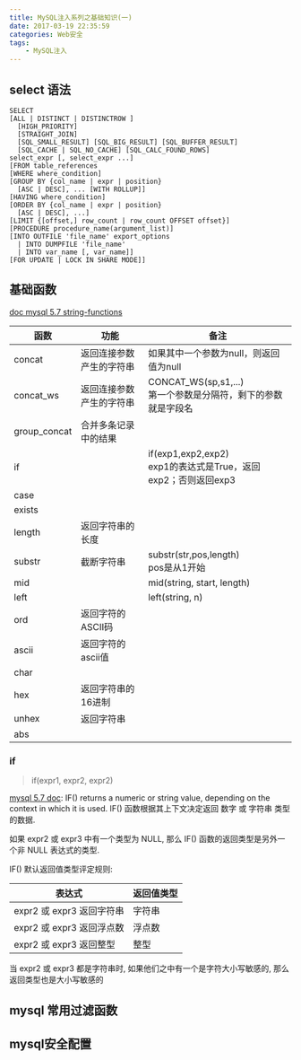 ```yaml
---
title: MySQL注入系列之基础知识(一)
date: 2017-03-19 22:35:59
categories: Web安全
tags:
    - MySQL注入
---
```



## select 语法

```
SELECT
[ALL | DISTINCT | DISTINCTROW ]
  [HIGH_PRIORITY]
  [STRAIGHT_JOIN]
  [SQL_SMALL_RESULT] [SQL_BIG_RESULT] [SQL_BUFFER_RESULT]
  [SQL_CACHE | SQL_NO_CACHE] [SQL_CALC_FOUND_ROWS]
select_expr [, select_expr ...]
[FROM table_references
[WHERE where_condition]
[GROUP BY {col_name | expr | position}
  [ASC | DESC], ... [WITH ROLLUP]]
[HAVING where_condition]
[ORDER BY {col_name | expr | position}
  [ASC | DESC], ...]
[LIMIT {[offset,] row_count | row_count OFFSET offset}]
[PROCEDURE procedure_name(argument_list)]
[INTO OUTFILE 'file_name' export_options
  | INTO DUMPFILE 'file_name'
  | INTO var_name [, var_name]]
[FOR UPDATE | LOCK IN SHARE MODE]]
```

<!-- more -->

## 基础函数

[doc mysql 5.7 string-functions](https://dev.mysql.com/doc/refman/5.7/en/string-functions.html)

| 函数 | 功能 | 备注 |
| ---- | ---  | ---- |
| concat | 返回连接参数产生的字符串 | 如果其中一个参数为null，则返回值为null |
| concat_ws | 返回连接参数产生的字符串 |CONCAT_WS(sp,s1,...)<br/> 第一个参数是分隔符，剩下的参数就是字段名 |
| group_concat | 合并多条记录中的结果 |  |
| if | |  if(exp1,exp2,exp2)<br/> exp1的表达式是True，返回exp2；否则返回exp3 |
| case | | |
| exists | | |
| length | 返回字符串的长度 |  |
| substr | 截断字符串  | substr(str,pos,length)<br/> pos是从1开始 |
| mid |  | mid(string, start, length) |
| left  | | left(string, n) |
| ord | 返回字符的ASCII码 | |
| ascii | 返回字符的ascii值 | |
| char |  | |
| hex | 返回字符串的16进制 |  |
| unhex | 返回字符串 |  |
| abs | |  |


### if

> if(expr1, expr2, expr2)

[mysql 5.7 doc](https://dev.mysql.com/doc/refman/5.7/en/control-flow-functions.html): IF() returns a numeric or string value, depending on the context in which it is used. IF() 函数根据其上下文决定返回 数字 或 字符串 类型的数据.

如果 expr2 或 expr3 中有一个类型为 NULL, 那么 IF() 函数的返回类型是另外一个非 NULL 表达式的类型.

IF() 默认返回值类型评定规则:

| 表达式 | 返回值类型 |
| --- | --- |
| expr2 或 expr3 返回字符串 | 字符串 |
| expr2 或 expr3 返回浮点数 | 浮点数 |
| expr2 或 expr3 返回整型 | 整型 |

当 expr2 或 expr3 都是字符串时, 如果他们之中有一个是字符大小写敏感的, 那么返回类型也是大小写敏感的

## mysql 常用过滤函数

## mysql安全配置
